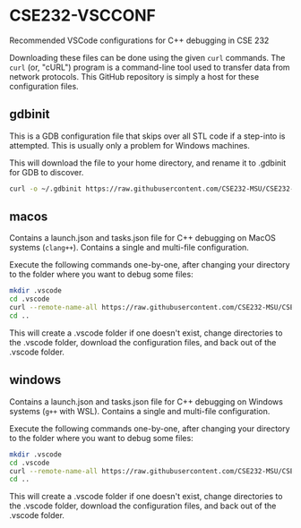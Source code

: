 # CSE232-VSCCONF

Recommended VSCode configurations for C++ debugging in CSE 232

Downloading these files can be done using the given `curl` commands. The `curl` (or, "cURL") program is a command-line tool used to transfer data from network protocols. This GitHub repository is simply a host for these configuration files.

## gdbinit

This is a GDB configuration file that skips over all STL code if a step-into is attempted. This is usually only a problem for Windows machines.

This will download the file to your home directory, and rename it to .gdbinit for GDB to discover.

```bash
curl -o ~/.gdbinit https://raw.githubusercontent.com/CSE232-MSU/CSE232-VSCCONF/main/gdbinit
```

## macos

Contains a launch.json and tasks.json file for C++ debugging on MacOS systems (`clang++`). Contains a single and multi-file configuration.

Execute the following commands one-by-one, after changing your directory to the folder where you want to debug some files:

```bash
mkdir .vscode
cd .vscode
curl --remote-name-all https://raw.githubusercontent.com/CSE232-MSU/CSE232-VSCCONF/main/macos/{launch.json,tasks.json}
cd ..
```

This will create a .vscode folder if one doesn't exist, change directories to the .vscode folder, download the configuration files, and back out of the .vscode folder.

## windows

Contains a launch.json and tasks.json file for C++ debugging on Windows systems (`g++` with WSL). Contains a single and multi-file configuration.

Execute the following commands one-by-one, after changing your directory to the folder where you want to debug some files:

```bash
mkdir .vscode
cd .vscode
curl --remote-name-all https://raw.githubusercontent.com/CSE232-MSU/CSE232-VSCCONF/main/windows/{launch.json,tasks.json}
cd ..
```

This will create a .vscode folder if one doesn't exist, change directories to the .vscode folder, download the configuration files, and back out of the .vscode folder.
